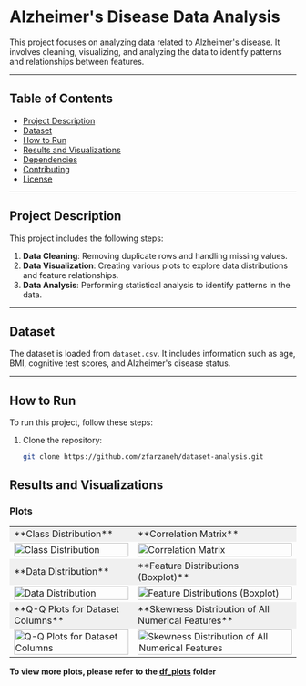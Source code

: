 # Alzheimer's Disease Data Analysis

This project focuses on analyzing data related to Alzheimer's disease. It involves cleaning, visualizing, and analyzing the data to identify patterns and relationships between features.

---

## Table of Contents
- [Project Description](#project-description)
- [Dataset](#dataset)
- [How to Run](#how-to-run)
- [Results and Visualizations](#results-and-visualizations)
- [Dependencies](#dependencies)
- [Contributing](#contributing)
- [License](#license)

---

## Project Description
This project includes the following steps:
1. **Data Cleaning**: Removing duplicate rows and handling missing values.
2. **Data Visualization**: Creating various plots to explore data distributions and feature relationships.
3. **Data Analysis**: Performing statistical analysis to identify patterns in the data.

---

## Dataset
The dataset is loaded from `dataset.csv`. It includes information such as age, BMI, cognitive test scores, and Alzheimer's disease status.

---

## How to Run
To run this project, follow these steps:

1. Clone the repository:
   ```bash
   git clone https://github.com/zfarzaneh/dataset-analysis.git

## Results and Visualizations

### Plots

<table >
  <tr > 
    <td style="background-color: #f0f0f0;">**Class Distribution**</td>
    <td style="background-color: #f0f0f0;">**Correlation Matrix**</td>
  </tr>
  <tr>
    <td><img src="df_plots/Figure_10.png" alt="Class Distribution" style="width:100%;"></td>
    <td><img src="df_plots/Figure_5.png" alt="Correlation Matrix" style="width:100%;"></td>
  </tr>
  <tr style="background-color: #f0f0f0;">
    <td>**Data Distribution**</td>
    <td>**Feature Distributions (Boxplot)**</td>
  </tr>
  <tr>
    <td><img src="df_plots/Figure_11.png" alt="Data Distribution" style="width:100%;"></td>
    <td><img src="df_plots/Figure_8.png" alt="Feature Distributions (Boxplot)" style="width:100%;"></td>
  </tr>
  <tr>
    <td style="background-color: #f0f0f0;">**Q-Q Plots for Dataset Columns**</td>
    <td style="background-color: #f0f0f0;">**Skewness Distribution of All Numerical Features**</td>
  </tr>
  <tr>
    <td><img src="df_plots/Figure_3.png" alt="Q-Q Plots for Dataset Columns" style="width:100%;"></td>
    <td><img src="df_plots/Figure_2.png" alt="Skewness Distribution of All Numerical Features" style="width:100%;"></td>
  </tr>
</table>


**To view more plots, please refer to the [df_plots](df_plots/) folder**

